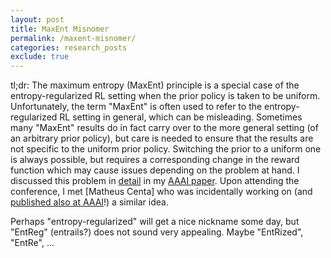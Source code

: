 ```yaml
---
layout: post
title: MaxEnt Misnomer
permalink: /maxent-misnomer/
categories: research_posts
exclude: true
---
```


tl;dr:
The maximum entropy (MaxEnt) principle is a special case of the entropy-regularized RL setting when the prior policy is taken to be uniform.
Unfortunately, the term "MaxEnt" is often used to refer to the entropy-regularized RL setting in general, which can be misleading. Sometimes many "MaxEnt" results do in fact carry over to the more general setting (of an arbitrary prior policy), but care is needed to ensure that the results are not specific to the uniform prior policy. Switching the prior to a uniform one is always possible, but requires a corresponding change in the reward function which may cause issues depending on the problem at hand. I discussed this problem in [detail] in my [AAAI paper][aaai]. Upon attending the conference, I met [Matheus Centa] who was incidentally working on (and [published also at AAAI][matheus-aaai]!) a similar idea.

Perhaps "entropy-regularized" will get a nice nickname some day, but "EntReg" (entrails?) does not sound very appealing. Maybe "EntRized", "EntRe", ... 

[detail]: /_pages/rewardshaping-research.md
[aaai]: https://arxiv.org/abs/2212.01174
[matheus-aaai]: https://ojs.aaai.org/index.php/AAAI/article/view/25850